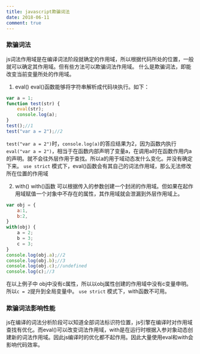 ```yaml
---
title: javascript欺骗词法
date: 2018-06-11
comment: true
---
```


### 欺骗词法
js词法作用域是在编译词法阶段就确定的作用域，所以根据代码所处的位置，一般就可以确定其作用域。但有些方法可以欺骗词法作用域。
什么是欺骗词法，即能改变当前变量所处的作用域。
1. eval()
eval()函数能够将字符串解析成代码块执行。如下：
```js
var a = 1;
function test(str) {
    eval(str);
    console.log(a);
}
test();//1
test("var a = 2");//2
```
`test("var a = 2")`时，`console.log(a)`的答应结果为2，因为函数内执行`eval("var a = 2")`，相当于在函数内部声明了变量a，在调用a时在函数作用内a的声明。就不会往外层作用于查找。所以a的用于域动态发什么变化。并没有确定下来。
`use strict` 模式下，eval()函数会有其自己的词法作用域，那么无法修改所在位置的作用域

2. with()
with()函数 可以根据传入的参数创建一个封闭的作用域。但如果在起作用域赋值一个对象中不存在的属性，其作用域就会泄漏到外层作用域上。
```js
var obj = {
    a:1,
    b:2,
}
with(obj) {
    a = 2;
    b = 3;
    c = 3;
}
console.log(obj.a);//2
console.log(obj.b);//3
console.log(obj.c);//undefined
console.log(c);//3
```
在以上例子中 obj中没有c属性，所以以obj属性创建的作用域中没有c变量申明。所以`c = 2`提升到全局变量中。
`use strict` 模式下，with函数不可用。

### 欺骗词法影响性能
js在编译的词法分析阶段可以知道全部词法标识符位置，js引擎在编译时对作用域查找有优化。而eval()可以改变词法作用域，with是在运行时根据入参对象动态创建新的词法作用域。因此js编译时的优化都不起作用。因此大量使用eval和with会影响代码效率。
